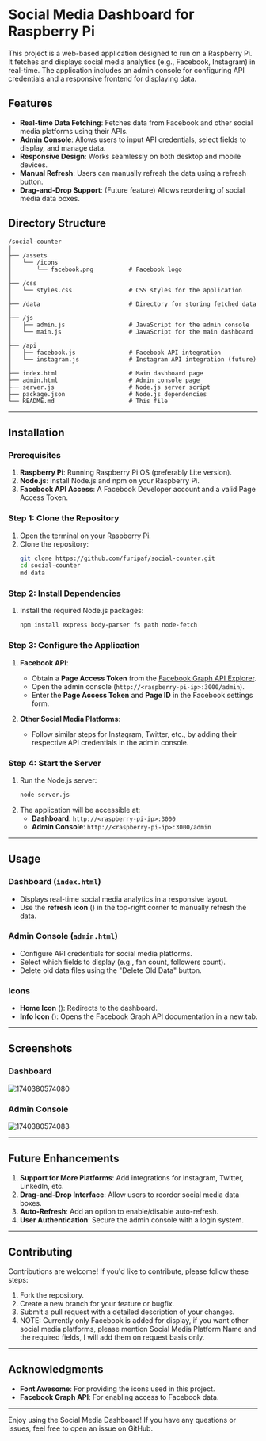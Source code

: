 # Social Media Dashboard for Raspberry Pi

This project is a web-based application designed to run on a Raspberry Pi. It fetches and displays social media analytics (e.g., Facebook, Instagram) in real-time. The application includes an admin console for configuring API credentials and a responsive frontend for displaying data.

## Features
- **Real-time Data Fetching**: Fetches data from Facebook and other social media platforms using their APIs.
- **Admin Console**: Allows users to input API credentials, select fields to display, and manage data.
- **Responsive Design**: Works seamlessly on both desktop and mobile devices.
- **Manual Refresh**: Users can manually refresh the data using a refresh button.
- **Drag-and-Drop Support**: (Future feature) Allows reordering of social media data boxes.

## Directory Structure
```
/social-counter
│
├── /assets
│   └── /icons
│       └── facebook.png          # Facebook logo
│
├── /css
│   └── styles.css                # CSS styles for the application
│
├── /data                         # Directory for storing fetched data
│
├── /js
│   ├── admin.js                  # JavaScript for the admin console
│   └── main.js                   # JavaScript for the main dashboard
│
├── /api
│   ├── facebook.js               # Facebook API integration
│   └── instagram.js              # Instagram API integration (future)
│
├── index.html                    # Main dashboard page
├── admin.html                    # Admin console page
├── server.js                     # Node.js server script
├── package.json                  # Node.js dependencies
└── README.md                     # This file
```

---

## Installation

### Prerequisites
1. **Raspberry Pi**: Running Raspberry Pi OS (preferably Lite version).
2. **Node.js**: Install Node.js and npm on your Raspberry Pi.
3. **Facebook API Access**: A Facebook Developer account and a valid Page Access Token.

### Step 1: Clone the Repository
1. Open the terminal on your Raspberry Pi.
2. Clone the repository:
   ```bash
   git clone https://github.com/furipaf/social-counter.git
   cd social-counter
   md data
   ```

### Step 2: Install Dependencies
1. Install the required Node.js packages:
   ```bash
   npm install express body-parser fs path node-fetch
   ```

### Step 3: Configure the Application
1. **Facebook API**:
   - Obtain a **Page Access Token** from the [Facebook Graph API Explorer](https://developers.facebook.com/tools/explorer/).
   - Open the admin console (`http://<raspberry-pi-ip>:3000/admin`).
   - Enter the **Page Access Token** and **Page ID** in the Facebook settings form.

2. **Other Social Media Platforms**:
   - Follow similar steps for Instagram, Twitter, etc., by adding their respective API credentials in the admin console.

### Step 4: Start the Server
1. Run the Node.js server:
   ```bash
   node server.js
   ```
2. The application will be accessible at:
   - **Dashboard**: `http://<raspberry-pi-ip>:3000`
   - **Admin Console**: `http://<raspberry-pi-ip>:3000/admin`

---

## Usage

### Dashboard (`index.html`)
- Displays real-time social media analytics in a responsive layout.
- Use the **refresh icon** (<i class="fa fa-refresh"></i>) in the top-right corner to manually refresh the data.

### Admin Console (`admin.html`)
- Configure API credentials for social media platforms.
- Select which fields to display (e.g., fan count, followers count).
- Delete old data files using the "Delete Old Data" button.

### Icons
- **Home Icon** (<i class="fa fa-home"></i>): Redirects to the dashboard.
- **Info Icon** (<i class="fa fa-info-circle"></i>): Opens the Facebook Graph API documentation in a new tab.

---

## Screenshots

### Dashboard
![1740380574080](https://github.com/user-attachments/assets/118e03a6-3183-4fd0-a6fe-658789174e14)


### Admin Console
![1740380574083](https://github.com/user-attachments/assets/e53b41b7-18c7-4d03-998e-66c503db6ba6)


---

## Future Enhancements
1. **Support for More Platforms**: Add integrations for Instagram, Twitter, LinkedIn, etc.
2. **Drag-and-Drop Interface**: Allow users to reorder social media data boxes.
3. **Auto-Refresh**: Add an option to enable/disable auto-refresh.
4. **User Authentication**: Secure the admin console with a login system.

---

## Contributing
Contributions are welcome! If you'd like to contribute, please follow these steps:
1. Fork the repository.
2. Create a new branch for your feature or bugfix.
3. Submit a pull request with a detailed description of your changes.
4. NOTE: Currently only Facebook is added for display, if you want other social media platforms, please mention Social Media Platform Name and the required fields, I will add them on request basis only.

---

## Acknowledgments
- **Font Awesome**: For providing the icons used in this project.
- **Facebook Graph API**: For enabling access to Facebook data.

---

Enjoy using the Social Media Dashboard! If you have any questions or issues, feel free to open an issue on GitHub.

